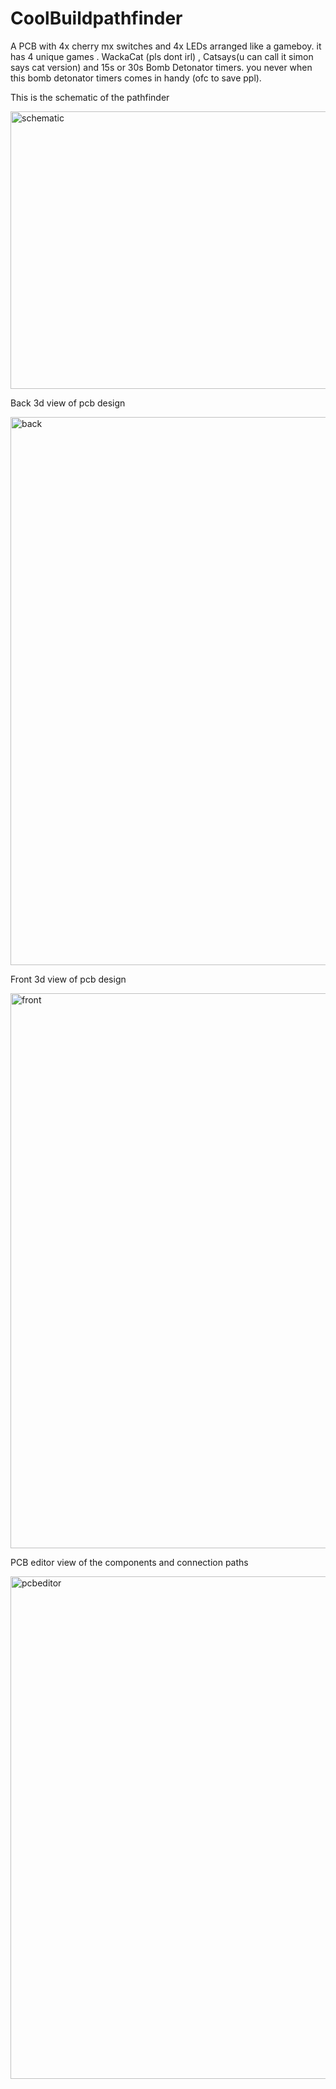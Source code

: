 # CoolBuildpathfinder
A PCB with 4x cherry mx switches and 4x LEDs arranged like a gameboy. it has 4 unique games . WackaCat (pls dont irl) , Catsays(u can call it simon says cat version) and 15s or 30s Bomb Detonator timers. you never when this bomb detonator timers comes in handy (ofc to save ppl).

This is the schematic of the pathfinder

<img width="606" height="444" alt="schematic" src="https://github.com/user-attachments/assets/6a643655-933f-400d-88b3-c4bb4494901c" />

Back 3d view of pcb design

<img width="720" height="877" alt="back" src="https://github.com/user-attachments/assets/4a4de39b-8553-4850-99e3-330b774f8e6e" />

Front 3d view of pcb design

<img width="769" height="888" alt="front" src="https://github.com/user-attachments/assets/23d6b247-fcfc-4243-a5ca-70968f9411a0" />

PCB editor view of the components and connection paths

<img width="710" height="804" alt="pcbeditor" src="https://github.com/user-attachments/assets/1c3f28d4-5e01-49e5-ad5c-bd27a6a0548d" />
